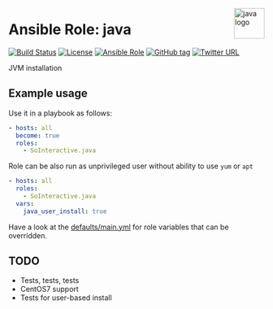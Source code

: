 <p><img src="https://vignette2.wikia.nocookie.net/logopedia/images/6/6a/Java-logo.jpg" alt="java logo" title="java" align="right" height="60" /></p>

Ansible Role: java
==================

[![Build Status](https://travis-ci.org/SoInteractive/ansible-java.svg?branch=master)](https://travis-ci.org/SoInteractive/ansible-java) [![License](https://img.shields.io/badge/license-MIT%20License-brightgreen.svg)](https://opensource.org/licenses/MIT) [![Ansible Role](https://img.shields.io/badge/ansible%20role-SoInteractive.java-blue.svg)](https://galaxy.ansible.com/SoInteractive/java/) [![GitHub tag](https://img.shields.io/github/tag/sointeractive/ansible-java.svg)](https://github.com/SoInteractive/ansible-java/tags) [![Twitter URL](https://img.shields.io/twitter/follow/sointeractive.svg?style=social&label=Follow%20%40SoInteractive)](https://twitter.com/sointeractive)

JVM installation

Example usage
-------------

Use it in a playbook as follows:
```yaml
- hosts: all
  become: true
  roles:
    - SoInteractive.java
```

Role can be also run as unprivileged user without ability to use `yum` or `apt`
```yaml
- hosts: all
  roles:
    - SoInteractive.java
  vars:
    java_user_install: true
```

Have a look at the [defaults/main.yml](defaults/main.yml) for role variables
that can be overridden.

TODO
----

- Tests, tests, tests
- CentOS7 support
- Tests for user-based install
